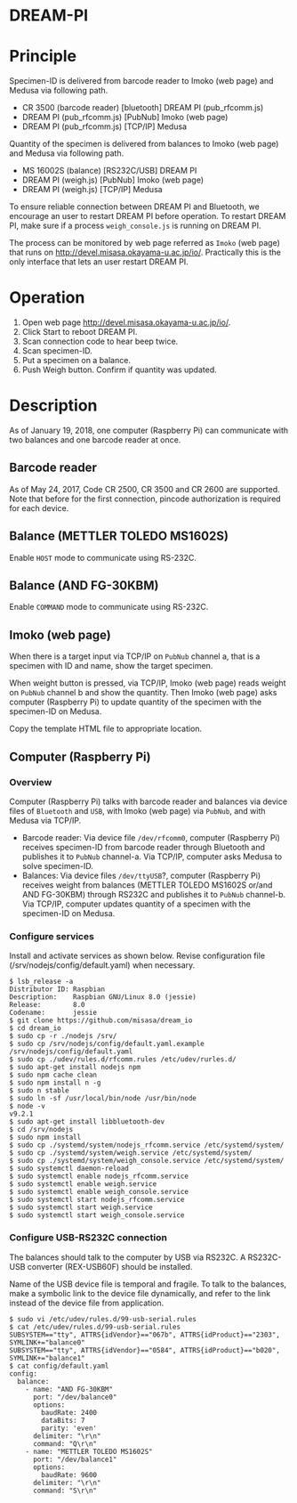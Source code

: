DREAM-PI
====
# Principle

Specimen-ID is delivered from barcode reader to Imoko (web page) and Medusa via
following path.

- CR 3500 (barcode reader) [bluetooth] DREAM PI (pub_rfcomm.js)
- DREAM PI (pub_rfcomm.js) [PubNub] Imoko (web page)
- DREAM PI (pub_rfcomm.js) [TCP/IP] Medusa

Quantity of the specimen is delivered from balances to Imoko (web page) and Medusa
via following path.

- MS 16002S (balance) [RS232C/USB] DREAM PI
- DREAM PI (weigh.js) [PubNub] Imoko (web page)
- DREAM PI (weigh.js) [TCP/IP] Medusa

To ensure reliable connection between DREAM PI and Bluetooth, we
encourage an user to restart DREAM PI before operation.  To restart DREAM
PI, make sure if a process `weigh_console.js` is running on DREAM PI.

The process can be monitored by web page referred as `Imoko` (web
page) that runs on http://devel.misasa.okayama-u.ac.jp/io/.
Practically this is the only interface that lets an user restart DREAM
PI.

# Operation

1. Open web page http://devel.misasa.okayama-u.ac.jp/io/.
2. Click Start to reboot DREAM PI.
3. Scan connection code to hear beep twice.
4. Scan specimen-ID.
5. Put a specimen on a balance.
6. Push Weigh button.  Confirm if quantity was updated.

# Description

As of January 19, 2018, one computer (Raspberry Pi) can communicate
with two balances and one barcode reader at once.

## Barcode reader

As of May 24, 2017, Code CR 2500, CR 3500 and CR 2600 are supported.
Note that before for the first connection, pincode authorization is
required for each device.

## Balance (METTLER TOLEDO MS1602S)

Enable `HOST` mode to communicate using RS-232C.

## Balance (AND FG-30KBM)

Enable `COMMAND` mode to communicate using RS-232C.

## Imoko (web page)

When there is a target input via TCP/IP on `PubNub` channel a, that is
a specimen with ID and name, show the target specimen.

When weight button is pressed, via TCP/IP, Imoko (web page) reads
weight on `PubNub` channel b and show the quantity.  Then Imoko (web
page) asks computer (Raspberry Pi) to update quantity of the specimen
with the specimen-ID on Medusa.

Copy the template HTML file to appropriate location.

## Computer (Raspberry Pi)

### Overview

Computer (Raspberry Pi) talks with barcode reader and balances via
device files of `Bluetooth` and `USB`, with Imoko (web page) via
`PubNub`, and with Medusa via TCP/IP.

- Barcode reader: Via device file `/dev/rfcomm0`,
  computer (Raspberry Pi) receives specimen-ID from barcode reader
  through Bluetooth and publishes it to `PubNub` channel-a.  Via
  TCP/IP, computer asks Medusa to solve specimen-ID.
- Balances: Via device files `/dev/ttyUSB`?, computer
  (Raspberry Pi) receives weight from balances (METTLER TOLEDO MS1602S
  or/and AND FG-30KBM) through RS232C and publishes it to `PubNub`
  channel-b.  Via TCP/IP, computer updates quantity of a specimen with
  the specimen-ID on Medusa.

### Configure services

Install and activate services as shown below.  Revise configuration
file (/srv/nodejs/config/default.yaml) when necessary.

    $ lsb_release -a
    Distributor ID: Raspbian
    Description:    Raspbian GNU/Linux 8.0 (jessie)
    Release:        8.0
    Codename:       jessie
    $ git clone https://github.com/misasa/dream_io
    $ cd dream_io
    $ sudo cp -r ./nodejs /srv/
    $ sudo cp /srv/nodejs/config/default.yaml.example /srv/nodejs/config/default.yaml
    $ sudo cp ./udev/rules.d/rfcomm.rules /etc/udev/rurles.d/
    $ sudo apt-get install nodejs npm
    $ sudo npm cache clean
    $ sudo npm install n -g
    $ sudo n stable
    $ sudo ln -sf /usr/local/bin/node /usr/bin/node
    $ node -v
    v9.2.1
    $ sudo apt-get install libbluetooth-dev
    $ cd /srv/nodejs
    $ sudo npm install
    $ sudo cp ./systemd/system/nodejs_rfcomm.service /etc/systemd/system/
    $ sudo cp ./systemd/system/weigh.service /etc/systemd/system/
    $ sudo cp ./systemd/system/weigh_console.service /etc/systemd/system/
    $ sudo systemctl daemon-reload
    $ sudo systemctl enable nodejs_rfcomm.service
    $ sudo systemctl enable weigh.service
    $ sudo systemctl enable weigh_console.service
    $ sudo systemctl start nodejs_rfcomm.service
    $ sudo systemctl start weigh.service
    $ sudo systemctl start weigh_console.service


### Configure USB-RS232C connection

The balances should talk to the computer by USB via RS232C.  A
RS232C-USB converter (REX-USB60F) should be installed.

Name of the USB device file is temporal and fragile.  To talk to
the balances, make a symbolic link to the device file dynamically, and
refer to the link instead of the device file from application.

    $ sudo vi /etc/udev/rules.d/99-usb-serial.rules
    $ cat /etc/udev/rules.d/99-usb-serial.rules
    SUBSYSTEM=="tty", ATTRS{idVendor}=="067b", ATTRS{idProduct}=="2303", SYMLINK+="balance0"
    SUBSYSTEM=="tty", ATTRS{idVendor}=="0584", ATTRS{idProduct}=="b020", SYMLINK+="balance1"
    $ cat config/default.yaml
    config:
      balance:
        - name: "AND FG-30KBM"
          port: "/dev/balance0"
          options:
            baudRate: 2400
            dataBits: 7
            parity: 'even'
          delimiter: "\r\n"
          command: "Q\r\n"
        - name: "METTLER TOLEDO MS1602S"
          port: "/dev/balance1"
          options:
            baudRate: 9600
          delimiter: "\r\n"
          command: "S\r\n"
